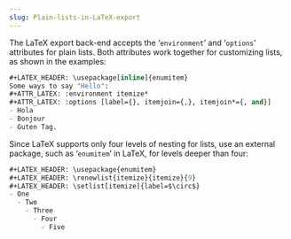 ```yaml
---
slug: Plain-lists-in-LaTeX-export
---
```


The LaTeX export back-end accepts the ‘`environment`’ and ‘`options`’ attributes for plain lists. Both attributes work together for customizing lists, as shown in the examples:

```lisp
#+LATEX_HEADER: \usepackage[inline]{enumitem}
Some ways to say "Hello":
#+ATTR_LATEX: :environment itemize*
#+ATTR_LATEX: :options [label={}, itemjoin={,}, itemjoin*={, and}]
- Hola
- Bonjour
- Guten Tag.
```

Since LaTeX supports only four levels of nesting for lists, use an external package, such as ‘`enumitem`’ in LaTeX, for levels deeper than four:

```lisp
#+LATEX_HEADER: \usepackage{enumitem}
#+LATEX_HEADER: \renewlist{itemize}{itemize}{9}
#+LATEX_HEADER: \setlist[itemize]{label=$\circ$}
- One
  - Two
    - Three
      - Four
        - Five
```
